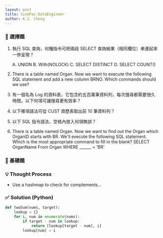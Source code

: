 ```yaml
---
layout: post
title: SinoPac-DataEngineer
author: K.S. Cheng
---
```



### 🧩 選擇題

1. 執行 SQL 查詢，何種指令可把兩段 SELECT 查詢結果（相同欄位）串連起來一併呈現？

   A. UNION
   B. With(NOLOCK)
   C. SELECT DISTINCT
   D. SELECT COUNT()

   
3. There is a table named Organ. Now we want to execute the following SQL statement and add a new column BRNO. Which commands should we use?
4. 有一個名為 Log 的資料表，它包含約五百萬筆資料列，每次搜尋都需要很久時間，以下何項可讓搜尋更有效率？
5. 以下哪項語法可從 CUST 資歷表取出前 10 筆資料列？
6. 以下 SQL 指令語法，空格內放入何項無誤？
7. There is a table named Organ. Now we want to find out the Organ which OrganID starts with BR. We'll execute the following SQL statement. Which is the most appropriate command to fill in the blank? SELECT OrganName From Organ WHERE ______ = 'BR'


### 🧩 基礎題


### 💡 Thought Process

- Use a hashmap to check for complements...

### ✅ Solution (Python)

```python
def twoSum(nums, target):
    lookup = {}
    for i, num in enumerate(nums):
        if target - num in lookup:
            return [lookup[target - num], i]
        lookup[num] = i
